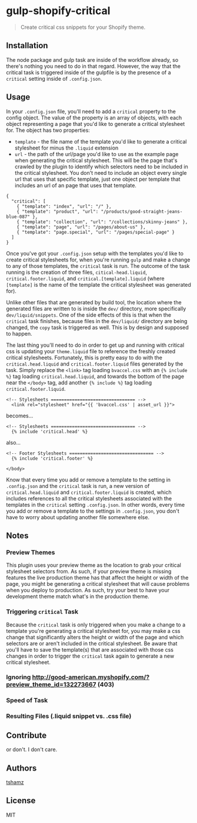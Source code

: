 # gulp-shopify-critical

> Create critical css snippets for your Shopify theme.

## Installation
The node package and gulp task are inside of the workflow already, so there's nothing you need to do in that regard. However, the way that the critical task is triggered inside of the gulpfile is by the presence of a `critical` setting inside of `.config.json`.

## Usage
In your `.config.json` file, you'll need to add a `critical` property to the config object. The value of the property is an array of objects, with each object representing a page that you'd like to generate a critical stylesheet for. The object has two properties: 
  * `template` - the file name of the template you'd like to generate a critical stylesheet for minus the `.liquid` extension
  * `url` - the path of the url/page you'd like to use as the example page when generating the critical stylesheet. This will be the page that's crawled by the plugin to identify which selectors need to be included in the critical stylesheet. You don't need to include an object every single url that uses that specific template, just one object per template that includes an url of an page that uses that template.

```env
{
  "critical": [
    { "template": "index", "url": "/" },
    { "template": "product", "url": "/products/good-straight-jeans-blue-087" },
    { "template": "collection", "url": "/collections/skinny-jeans" },
    { "template": "page", "url": "/pages/about-us" },
    { "template": "page.special", "url": "/pages/special-page" }
  ]
}
```

Once you've got your `.config.json` setup with the templates you'd like to create critical stylesheets for, when you're running `gulp` and make a change to any of those templates, the `critical` task is run. The outcome of the task running is the creation of three files, `citical-head.liquid`, `critical.footer.liquid`, and `critical.[template].liquid` (where `[template]` is the name of the template the critical stylesheet was generated for).

Unlike other files that are generated by build tool, the location where the generated files are written to is inside the `dev/` directory, more specifically `dev/liquid/snippets`. One of the side effects of this is that when the `critical` task finishes, because files in the `dev/liquid/` directory are being changed, the `copy` task is triggered as well. This is by design and supposed to happen.

The last thing you'll need to do in order to get up and running with critical css is updating your `theme.liquid` file to reference the freshly created critical stylesheets. Fortunately, this is pretty easy to do with the `critical.head.liquid` and `critical.footer.liquid` files generated by the task. Simply replace the `<link>` tag loading `bvaccel.css` with an `{% include %}` tag loading `critical.head.liquid`, and towards the bottom of the page near the `</body>` tag, add another `{% include %}` tag loading `critical.footer.liquid`.

```liquid
<!-- Stylesheets ================================ -->
  <link rel="stylesheet" href="{{ 'bvaccel.css' | asset_url }}">
```
becomes...
```liquid
<!-- Stylesheets ================================ -->
  {% include 'critical.head' %}
```
also...
```liquid
<!-- Footer Stylesheets ================================ -->
  {% include 'critical.footer' %}
  
</body>
```

Know that every time you add or remove a template to the setting in `.config.json` and the `critical` task is run, a new version of `critical.head.liquid` and `critical.footer.liquid` is created, which includes references to all the critical stylesheets associated with the templates in the `critical` setting `.config.json`. In other words, every time you add or remove a template to the settings in `.config.json`, you don't have to worry about updating another file somewhere else.

## Notes

### Preview Themes
This plugin uses your preview theme as the location to grab your critical stylesheet selectors from. As such, if your preview theme is missing features the live production theme has that affect the height or width of the page, you might be generating a critical stylesheet that will cause problems when you deploy to production. As such, try your best to have your development theme match what's in the production theme.

### Triggering `critical` Task
Because the `critical` task is only triggered when you make a change to a template you're generating a critical stylesheet for, you may make a css change that significantly alters the height or width of the page and which selectors are or aren't included in the critical stylesheet. Be aware that you'll have to save the template(s) that are associated with those css changes in order to trigger the `critical` task again to generate a new critical stylesheet.

### Ignoring http://good-american.myshopify.com/?preview_theme_id=132273667 (403)

### Speed of Task

### Resulting Files (.liquid snippet vs. .css file)

### 

## Contribute

or don't. I don't care.

## Authors
[tshamz](https://github.com/tshamz)

## License
MIT

